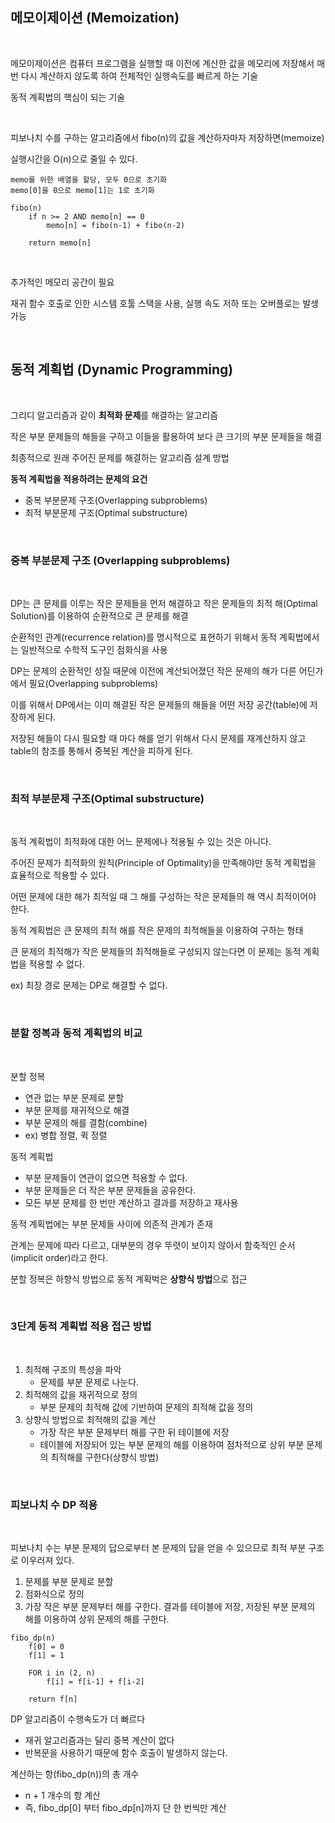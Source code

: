 ## 메모이제이션 (Memoization)

<br>

메모이제이션은 컴퓨터 프로그램을 실행할 때 이전에 계산한 값을 메모리에 저장해서 매번 다시 계산하지 않도록 하여 전체적인 실행속도를 빠르게 하는 기술

동적 계획법의 핵심이 되는 기술

<br>

피보나치 수를 구하는 알고리즘에서 fibo(n)의 값을 계산하자마자 저장하면(memoize)

실행시간을 O(n)으로 줄일 수 있다.

```
memo를 위한 배열을 할당, 모두 0으로 초기화
memo[0]을 0으로 memo[1]는 1로 초기화

fibo(n)
    if n >= 2 AND memo[n] == 0
        memo[n] = fibo(n-1) + fibo(n-2)
    
    return memo[n]
```

<br>

추가적인 메모리 공간이 필요

재귀 함수 호출로 인한 시스템 호툴 스택을 사용, 실행 속도 저하 또는 오버플로는 발생 가능

<br>

## 동적 계획법 (Dynamic Programming)

<br>

그리디 알고리즘과 같이 **최적화 문제**를 해결하는 알고리즘

작은 부분 문제들의 해들을 구하고 이들을 활용하여 보다 큰 크기의 부분 문제들을 해결

최종적으로 원래 주어진 문제를 해결하는 알고리즘 설계 방법

**동적 계획법을 적용하려는 문제의 요건**
- 중복 부분문제 구조(Overlapping subproblems)
- 최적 부분문제 구조(Optimal substructure)

<br>

### 중복 부분문제 구조 (Overlapping subproblems)

<br>

DP는 큰 문제를 이루는 작은 문제들을 먼저 해결하고 작은 문제들의 최적 해(Optimal Solution)를 이용하여 순환적으로 큰 문제를 해결

순환적인 관계(recurrence relation)를 명시적으로 표현하기 위해서 동적 계획법에서는 일반적으로 수학적 도구인 점화식을 사용

DP는 문제의 순환적인 성질 때문에 이전에 계산되어졌던 작은 문제의 해가 다른 어딘가에서 필요(Overlapping subproblems)

이를 위해서 DP에서는 이미 해결된 작은 문제들의 해들을 어떤 저장 공간(table)에 저장하게 된다.

저장된 해들이 다시 필요할 때 마다 해를 얻기 위해서 다시 문제를 재계산하지 않고 table의 참조를 통해서 중복된 계산을 피하게 된다.

<br>

### 최적 부분문제 구조(Optimal substructure)

<br>

동적 계획법이 최적화에 대한 어느 문제에나 적용될 수 있는 것은 아니다.

주어진 문제가 최적화의 원칙(Principle of Optimality)을 만족해야만 동적 계획법을 효율적으로 적용할 수 있다.

어떤 문제에 대한 해가 최적일 때 그 해를 구성하는 작은 문제들의 해 역시 최적이어야 한다.

동적 계획법은 큰 문제의 최적 해를 작은 문제의 최적해들을 이용하여 구하는 형태

큰 문제의 최적해가 작은 문제들의 최적해들로 구성되지 않는다면 이 문제는 동적 계획법을 적용할 수 없다.

ex) 최장 경로 문제는 DP로 해결할 수 없다.

<br>

### 분할 정복과 동적 계획법의 비교

<br>

분할 정복
- 연관 없는 부분 문제로 분할
- 부분 문제를 재귀적으로 해결
- 부분 문제의 해를 결함(combine)
- ex) 병합 정렬, 퀵 정렬

동적 계획법
- 부분 문제들이 연관이 없으면 적용할 수 없다.
- 부분 문제들은 더 작은 부분 문제들을 공유한다.
- 모든 부분 문제를 한 번만 계산하고 결과를 저장하고 재사용

동적 계획법에는 부분 문제들 사이에 의존적 관계가 존재

관계는 문제에 따라 다르고, 대부분의 경우 뚜렷이 보이지 않아서 함축적인 순서(implicit order)라고 한다.

분할 정복은 하향식 방법으로 동적 계획벅은 **상향식 방법**으로 접근

<br>

### 3단계 동적 계획법 적용 접근 방법

<br>

1. 최적해 구조의 특성을 파악
   - 문제를 부분 문제로 나눈다.
2. 최적해의 값을 재귀적으로 정의
   - 부분 문제의 최적해 값에 기반하여 문제의 최적해 값을 정의
3. 상향식 방법으로 최적해의 값을 계산
   - 가장 작은 부분 문제부터 해를 구한 뒤 테이블에 저장
   - 테이블에 저장되어 있는 부분 문제의 해를 이용하여 점차적으로 상위 부분 문제의 최적해를 구한다(상향식 방법)

<br>

### 피보나치 수 DP 적용

<br>

피보나치 수는 부분 문제의 답으로부터 본 문제의 답을 얻을 수 있으므로 최적 부분 구조로 이우러져 있다.

1. 문제를 부분 문제로 분할
2. 점화식으로 정의
3. 가장 작은 부분 문제부터 해를 구한다. 결과를 테이블에 저장, 저장된 부분 문제의 해를 이용하여 상위 문제의 해를 구한다.

```
fibo_dp(n)
    f[0] = 0
    f[1] = 1

    FOR i in (2, n)
        f[i] = f[i-1] + f[i-2]
    
    return f[n]
```

DP 알고리즘이 수행속도가 더 빠르다
- 재귀 알고리즘과는 달리 중복 계산이 없다
- 반복문을 사용하기 때문에 함수 호출이 발생하지 않는다.

계산하는 항(fibo_dp(n))의 총 개수
- n + 1 개수의 항 계산
- 즉, fibo_dp[0] 부터 fibo_dp[n]까지 단 한 번씩만 계산
